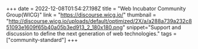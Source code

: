+++
date = 2022-12-08T01:54:27.198Z
title = "Web Incubator Community Group(WICG)"
link = "https://discourse.wicg.io/"
thumbnail = "http://discourse.wicg.io/uploads/default/optimized/2X/a/a288a739a232c851093e1609f65b40a05b3ed913_2_180x180.png"
snippet="Support and discussion to define the next generation of web technologies."
tags = ["community-standard"]
+++
